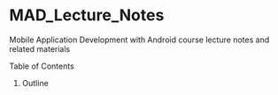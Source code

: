 MAD_Lecture_Notes
=================

Mobile Application Development with Android course lecture notes and related materials

Table of Contents

01. Outline
